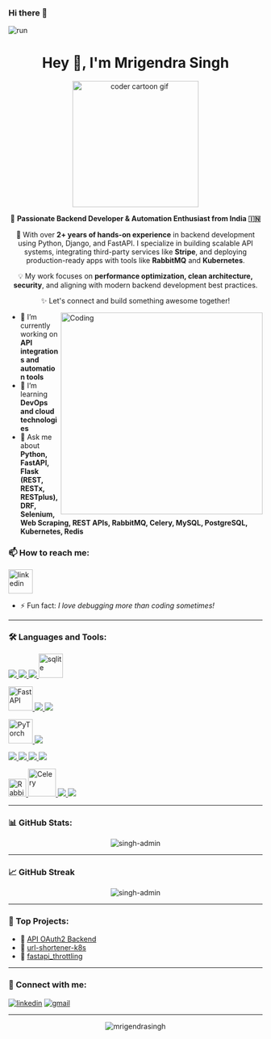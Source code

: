 ### Hi there 👋


![run](https://user-images.githubusercontent.com/61795935/230757576-8abd0e56-81bf-41af-b3cd-16a49473ad73.svg)

<h1 align="center">Hey 👋, I'm Mrigendra Singh</h1>

<p align="center">
  <img src="https://media.giphy.com/media/v1.Y2lkPWVjZjA1ZTQ3Z21ubWk0ajNtOGU0NW90bW1xc2ttbGQzNDBvM3g5cGcxdnZzcDFycCZlcD12MV9naWZzX3NlYXJjaCZjdD1n/MT5UUV1d4CXE2A37Dg/giphy.gif" width="250" alt="coder cartoon gif" />
</p>

<p align="center">
  🚀 <strong>Passionate Backend Developer & Automation Enthusiast from India 🇮🇳</strong>
</p>

<p align="center">
  🎯 With over <strong>2+ years of hands-on experience</strong> in backend development using Python, Django, and FastAPI.  
  I specialize in building scalable API systems, integrating third-party services like <strong>Stripe</strong>, and deploying production-ready apps with tools like <strong>RabbitMQ</strong> and <strong>Kubernetes</strong>.
</p>

<p align="center">
  💡 My work focuses on <strong>performance optimization, clean architecture, security</strong>, and aligning with modern backend development best practices.
</p>

<p align="center">
  ✨ Let's connect and build something awesome together!
</p>


<img align="right" alt="Coding" width="400" src="https://media.giphy.com/media/qgQUggAC3Pfv687qPC/giphy.gif">

- 🔭 I’m currently working on **API integrations and automation tools**
- 🌱 I’m learning **DevOps and cloud technologies**
- 💬 Ask me about **Python, FastAPI, Flask (REST, RESTx, RESTplus), DRF, Selenium, Web Scraping, REST APIs, RabbitMQ, Celery, MySQL, PostgreSQL, Kubernetes, Redis**
### 📫 How to reach me:

<p align="left">
  <a href="https://www.linkedin.com/in/mrigendra-singh-b2090a187/" target="_blank">
    <img src="https://media.giphy.com/media/f9k1tV7HyORcngKF8v/giphy.gif" alt="linkedin" width="48"/>
  </a>
</p>

- ⚡ Fun fact: *I love debugging more than coding sometimes!*

---

### 🛠️ Languages and Tools:
<p align="left">
  <!-- Languages -->
  <a href="https://www.python.org/" target="_blank"> <img src="https://img.icons8.com/color/48/000000/python.png"/> </a>
  <a href="https://www.mysql.com/" target="_blank"> <img src="https://img.icons8.com/fluency/48/000000/mysql-logo.png"/> </a>
  <a href="https://www.postgresql.org/" target="_blank"> <img src="https://img.icons8.com/color/48/000000/postgreesql.png"/> </a>
  <a href="https://www.sqlite.org/" target="_blank">
  <img src="https://miro.medium.com/v2/resize:fit:852/1*vh9pHJkqksf3wtmYodIyNg.jpeg" alt="sqlite" height="48"/>
</a>

  <!-- Frameworks -->
  <a href="https://fastapi.tiangolo.com/" target="_blank"> <img src="https://cdn.worldvectorlogo.com/logos/fastapi.svg" alt="FastAPI" height="48"/> </a>
  <a href="https://flask.palletsprojects.com/" target="_blank"> <img src="https://img.icons8.com/ios-filled/50/000000/flask.png"/> </a>
  <a href="https://www.djangoproject.com/" target="_blank"> <img src="https://img.icons8.com/color/48/000000/django.png"/> </a>
  
  <!-- ML / AI -->
  <a href="https://pytorch.org/" target="_blank">
  <img src="https://raw.githubusercontent.com/pytorch/pytorch/main/docs/source/_static/img/pytorch-logo-dark.svg" alt="PyTorch" height="48"/>
</a>
  <a href="https://www.tensorflow.org/" target="_blank"> <img src="https://img.icons8.com/color/48/000000/tensorflow.png"/> </a>

  <!-- DevOps / Backend -->
  <a href="https://git-scm.com/" target="_blank"> <img src="https://img.icons8.com/color/48/000000/git.png"/> </a>
  <a href="https://github.com/" target="_blank"> <img src="https://img.icons8.com/glyph-neue/48/000000/github.png"/> </a>
  <a href="https://nginx.org/" target="_blank"> <img src="https://img.icons8.com/color/48/000000/nginx.png"/> </a>
  <a href="https://kubernetes.io/" target="_blank"> <img src="https://img.icons8.com/color/48/000000/kubernetes.png"/> </a>

  <!-- Message Queues & Others -->
  <a href="https://www.rabbitmq.com/" target="_blank">
  <img src="https://upload.wikimedia.org/wikipedia/commons/7/71/RabbitMQ_logo.svg" alt="RabbitMQ" height="35"/>
</a>
  <a href="https://docs.celeryproject.org/" target="_blank"> <img src="https://miro.medium.com/v2/resize:fit:1000/1*gm299zC5wX645De3RQ1w4g.png" alt="Celery" height="55"/> </a>
  <a href="https://scrapy.org/" target="_blank"> <img src="https://img.icons8.com/fluency/48/000000/spider.png"/> </a>
  <a href="https://redis.io/" target="_blank"> <img src="https://img.icons8.com/color/48/000000/redis.png"/> </a>
</p>


---

### 📊 GitHub Stats:

<p align="center">
  <img src="https://github-readme-stats.vercel.app/api?username=singh-admin&show_icons=true&theme=radical" alt="singh-admin" />
</p>

---

### 📈 GitHub Streak

<p align="center">
  <img src="https://github-readme-streak-stats.herokuapp.com/?user=singh-admin&theme=radical" alt="singh-admin" />
</p>

---

### 🌟 Top Projects:
- 🔗 [API OAuth2 Backend](https://github.com/mrigendrasingh/your-backend-project)
- 🔗 [url-shortener-k8s](https://github.com/singh-admin/url-shortener-k8s)
- 🔗 [fastapi_throttling](https://github.com/singh-admin/fastapi_throttling)

---

### 📣 Connect with me:
<p align="left">
<a href="https://www.linkedin.com/in/mrigendra-singh-b2090a187/" target="blank"><img align="center" src="https://img.icons8.com/color/48/000000/linkedin.png" alt="linkedin" /></a>
<a href="mailto:mrigendrasingh434@gmail.com" target="blank"><img align="center" src="https://img.icons8.com/color/48/000000/gmail.png" alt="gmail"/></a>
</p>

---

<p align="center"> 
  <img src="https://komarev.com/ghpvc/?username=mrigendrasingh&label=Profile%20views&color=0e75b6&style=flat" alt="mrigendrasingh" />
</p>

